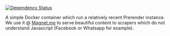 [![Dependency Status](https://gemnasium.com/badges/github.com/Magnetme/prerender-docker.svg)](https://gemnasium.com/github.com/Magnetme/prerender-docker)

A simple Docker container which run a relatively recent Prerender instance.
We use it @ [Magnet.me](https://magnet.me) to serve beautiful content to scrapers which do not understand Javascript (Facebook or Whatsapp for example).

